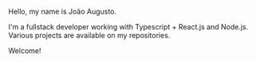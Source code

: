 Hello, my name is João Augusto.

I'm a fullstack developer working with Typescript + React.js and Node.js.
Various projects are available on my repositories.

Welcome!
